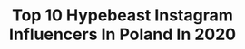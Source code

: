 ---
title: Top 10 Hypebeast Instagram Influencers In Poland In 2020
description: >-
  Find top hypebeast Instagram influencers in Poland in 2020. Most popular hashtags: #hypebeast #streetstyle #stayathome #flowers.
platform: Instagram
profiles:
  - username: "czuux"
    fullname: >-
      MŁODY CZUUX
    location: "Poland"
    followers: 369979
    engagement: 848
    commentsToLikes: 0.022685
    id: ck9hcp79amfn10j788db6k755
    verified: true
    hashtags: "#hypebeast, #streetwear, #highend, #hotsixteenchallenge2"
  - username: "zdwochswiatow"
    fullname: >-
      Z Dwóch Światów☽
    location: "Poland"
    followers: 21043
    engagement: 1175
    commentsToLikes: 0.040051
    id: ck5c8mpru9t5o0i11dwx56h63
    verified: false
    hashtags: "#dzie, #planthome, #awakethesoul, #vzcomood"
  - username: "magdanawrotek"
    fullname: >-
      Magda Nawrotek
    location: "Poland"
    followers: 24852
    engagement: 1139
    commentsToLikes: 0.008749
    id: ck6tx3c6xvlls0j71g1l0868r
    verified: false
    hashtags: "#pastelnails, #details, #sunny, #mybeigelife"
  - username: "ewa_dudala"
    fullname: >-
      Ewa Dudała
    location: "Poland"
    followers: 10173
    engagement: 626
    commentsToLikes: 0.036468
    id: ckaouwaf0236z0i78qlkdppoa
    verified: false
    hashtags: "#urbanwear, #mothersday, #familyfirst, #pyjamaparty"
  - username: "patrycja__klos"
    fullname: >-
      Patrycja Kłos - model
    location: "Poland"
    followers: 42317
    engagement: 410
    commentsToLikes: 0.042430
    id: ck15usgkbocvr0i19mtua26gn
    verified: false
    hashtags: "#bleachmyfilm, #streetstyle, #beauty, #coat"
  - username: "hashtagalek"
    fullname: >-
      Aleksander Małachowski
    location: "Poland"
    followers: 52871
    engagement: 1737
    commentsToLikes: 0.026147
    id: ck0tz9s1npnq80i19h2l674bx
    verified: false
    hashtags: "#lensbible, #tlpicks, #discoverwarsaw, #tree"
  - username: "arkadiuszwolek"
    fullname: >-
      Arkadiusz Wołek
    location: "Poland"
    followers: 5846
    engagement: 1819
    commentsToLikes: 0.034623
    id: ck0w2gsa6oal70i19xw9n61n2
    verified: false
    hashtags: "#portraitstream, #estheticlabel, #fashionkiller, #fashionblogger"
  - username: "maciej.malik"
    fullname: >-
      Horcrux Seeker.
    location: "Poland"
    followers: 8043
    engagement: 1706
    commentsToLikes: 0.007124
    id: ck5cd5ok8ikxz0i11842jz4cq
    verified: false
    hashtags: "#malta, #norway, #missnothingmag, #hypebeast"
  - username: "kate.zach"
    fullname: >-
      ᴷᴬᵀᴱ ᶻᴬᶜᴴᴬᴿᶻᴱᵂˢᴷᴬ
    location: "Poland"
    followers: 37745
    engagement: 382
    commentsToLikes: 0.040300
    id: ck8t3z82550s80j78njhnv5rw
    verified: false
    hashtags: "#foodphotography, #parisbella, #effortlessstyle, #minimalisthome"
  - username: "piotrzemlak"
    fullname: >-
      piotr zemlak
    location: "Poland"
    followers: 4528
    engagement: 2288
    commentsToLikes: 0.045087
    id: ck6u1j5r4m1r30j71bw5pc2g2
    verified: false
    hashtags: "#espacioenforma, #staircasefriday, #stairsandsteps, #austria"
---